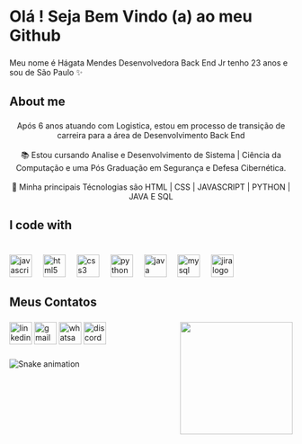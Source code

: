 <h1 align="left">Olá ! Seja Bem Vindo (a) ao meu Github</h1>

###

<p align="left">Meu nome é Hágata Mendes Desenvolvedora Back End Jr tenho 23 anos e sou de São Paulo ✨</p>

###

<h2 align="left">About me</h2>

###

<p align="center">Após 6 anos atuando com Logistica, estou em processo de transição de carreira para a área de Desenvolvimento Back End <br><br>📚  Estou cursando Analise e Desenvolvimento de Sistema | Ciência da Computação e uma Pós Graduação em Segurança e Defesa Cibernética.                                                       <br><br>🎯 Minha principais Técnologias são HTML |  CSS | JAVASCRIPT | PYTHON | JAVA E SQL</p>

###

<h2 align="left">I code with</h2>

###

<br clear="both">

<div align="left">
  <img src="https://cdn.jsdelivr.net/gh/devicons/devicon/icons/javascript/javascript-original.svg" height="40" alt="javascript logo"  />
  <img width="12" />
  <img src="https://cdn.jsdelivr.net/gh/devicons/devicon/icons/html5/html5-original.svg" height="40" alt="html5 logo"  />
  <img width="12" />
  <img src="https://cdn.jsdelivr.net/gh/devicons/devicon/icons/css3/css3-original.svg" height="40" alt="css3 logo"  />
  <img width="12" />
  <img src="https://cdn.jsdelivr.net/gh/devicons/devicon/icons/python/python-original.svg" height="40" alt="python logo"  />
  <img width="12" />
  <img src="https://cdn.jsdelivr.net/gh/devicons/devicon/icons/java/java-original.svg" height="40" alt="java logo"  />
  <img width="12" />
  <img src="https://cdn.jsdelivr.net/gh/devicons/devicon/icons/mysql/mysql-original.svg" height="40" alt="mysql logo"  />
  <img width="12" />
  <img src="https://cdn.jsdelivr.net/gh/devicons/devicon/icons/jira/jira-original.svg" height="40" alt="jira logo"  />
</div>

###

<h2 align="left">Meus Contatos</h2>

###

<img align="right" height="200" src="https://i.gifer.com/7LNJ.gif"  />

###

<div align="left">
  <img src="https://img.shields.io/static/v1?message=LinkedIn&logo=linkedin&label=&color=0077B5&logoColor=white&labelColor=&style=for-the-badge" height="40" alt="linkedin logo"  />
  <img src="https://img.shields.io/static/v1?message=Gmail&logo=gmail&label=&color=D14836&logoColor=white&labelColor=&style=for-the-badge" height="40" alt="gmail logo"  />
  <img src="https://img.shields.io/static/v1?message=Whatsapp&logo=whatsapp&label=&color=25D366&logoColor=white&labelColor=&style=for-the-badge" height="40" alt="whatsapp logo"  />
  <img src="https://img.shields.io/static/v1?message=Discord&logo=discord&label=&color=7289DA&logoColor=white&labelColor=&style=for-the-badge" height="40" alt="discord logo"  />
</div>

###

<img src="https://raw.githubusercontent.com/HagataMendes/HagataMendes/output/snake.svg" alt="Snake animation" />

###
